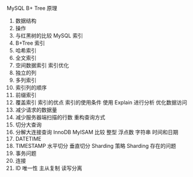MySQL
B+ Tree 原理

1. 数据结构
2. 操作
3. 与红黑树的比较
MySQL 索引
1. B+Tree 索引
2. 哈希索引
3. 全文索引
4. 空间数据索引
索引优化
1. 独立的列
2. 多列索引
3. 索引列的顺序
4. 前缀索引
5. 覆盖索引
索引的优点
索引的使用条件
使用 Explain 进行分析
优化数据访问
1. 减少请求的数据量
2. 减少服务器端扫描的行数
重构查询方式
1. 切分大查询
2. 分解大连接查询
InnoDB
MyISAM
比较
整型
浮点数
字符串
时间和日期
1. DATETIME
2. TIMESTAMP
水平切分
垂直切分
Sharding 策略
Sharding 存在的问题
1. 事务问题
2. 连接
3. ID 唯一性
主从复制
读写分离
